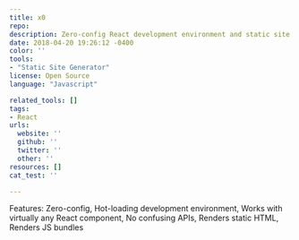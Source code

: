 ```yaml
---
title: x0
repo: 
description: Zero-config React development environment and static site generator
date: 2018-04-20 19:26:12 -0400
color: ''
tools:
- "Static Site Generator"
license: Open Source
language: "Javascript"

related_tools: []
tags:
- React
urls:
  website: ''
  github: ''
  twitter: ''
  other: ''
resources: []
cat_test: ''

---
```

Features: Zero-config, Hot-loading development environment, Works with virtually any React component, No confusing APIs, Renders static HTML, Renders JS bundles